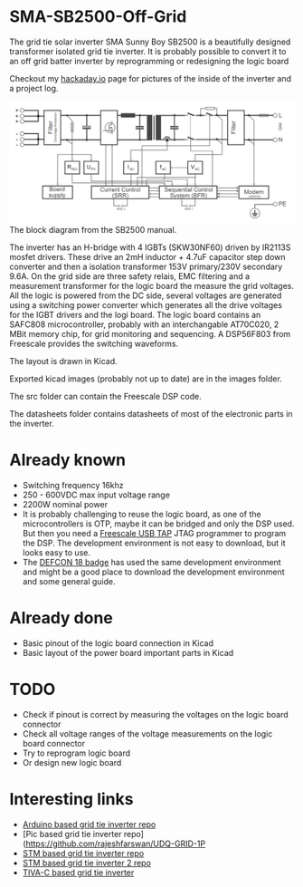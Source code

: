 # SMA-SB2500-Off-Grid
The grid tie solar inverter SMA Sunny Boy SB2500 is a beautifully designed transformer isolated grid tie inverter. It is probably possible to convert it to an off grid batter inverter by reprogramming or redesigning the logic  board

Checkout my [hackaday.io](https://hackaday.io/project/183357-grid-tie-inverter-sma-sunny-boy-sb2500-openlogic) page for pictures of the inside of the inverter and a project log.


![image](images/blockdiagram.png)
The block diagram from the SB2500 manual.

The inverter has an H-bridge with 4 IGBTs (SKW30NF60) driven by IR2113S mosfet drivers. These drive an 2mH inductor + 4.7uF capacitor step down converter and then a isolation transformer 153V primary/230V secondary 9.6A. On the grid side are three safety relais, EMC filtering and a measurement transformer for the logic board the measure the grid voltages.
All the logic is powered from the DC side, several voltages are generated using a switching power converter which generates all the drive voltages for the IGBT drivers and the logi board.
The logic board contains an SAFC808 microcontroller, probably with an interchangable AT70C020, 2 MBit memory chip, for grid monitoring and sequencing. A DSP56F803 from Freescale provides the switching waveforms. 

The layout is drawn in Kicad. 

Exported kicad images (probably not up to date) are in the images folder. 

The src folder can contain the Freescale DSP code.

The datasheets folder contains datasheets of most of the electronic parts in the inverter.


# Already known
* Switching frequency 16khz
* 250 - 600VDC max input voltage range
* 2200W nominal power
* It is probably challenging to reuse the logic board, as one of the microcontrollers is OTP, maybe it can be bridged and only the DSP used. But then you need a [Freescale USB TAP](https://www.nxp.com/docs/en/user-guide/CWH-UTP-UG.pdf) JTAG programmer to program the DSP. The development environment is not easy to download, but it looks easy to use. 
* The [DEFCON 18 badge](https://media.defcon.org/DEF%20CON%2018/DEF%20CON%2018%20badge/) has used the same development environment and might be a good place to download the development environment and some general guide.

# Already done
* Basic pinout of the logic board connection in Kicad
* Basic layout of the power board important parts in Kicad


# TODO
* Check if pinout is correct by measuring the voltages on the logic board connector 
* Check all voltage ranges of the voltage measurements on the logic board connector
* Try to reprogram logic board
* Or design new logic board


# Interesting links
* [Arduino based grid tie inverter repo](https://github.com/MartinStokroos/openMicroInverter)
* [Pic based grid tie inverter repo](https://github.com/rajeshfarswan/UDQ-GRID-1P
* [STM based grid tie inverter repo](https://github.com/fotherja/Grid_Tie_Inverter)
* [STM based grid tie inverter 2 repo](https://github.com/fotherja/Grid_Tie_Inverter_2)
* [TIVA-C based grid tie inverter](https://github.com/srpoyrek/NIVAS)




